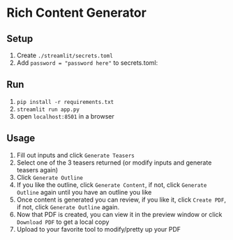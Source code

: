 # Rich Content Generator

## Setup
1. Create ```./streamlit/secrets.toml```
2. Add `password = "password here"` to secrets.toml:


## Run
1. `pip install -r requirements.txt`
2. `streamlit run app.py`
3. open `localhost:8501` in a browser

## Usage
1. Fill out inputs and click `Generate Teasers`
2. Select one of the 3 teasers returned (or modify inputs and generate teasers again)
3. Click `Generate Outline`
4. If you like the outline, click `Generate Content`, if not, click `Generate Outline` again until you have an outline you like
5. Once content is generated you can review, if you like it, click `Create PDF`, if not, click `Generate Outline` again.
6. Now that PDF is created, you can view it in the preview window or click `Download PDF` to get a local copy
7. Upload to your favorite tool to modify/pretty up your PDF